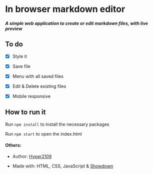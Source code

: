 # In browser markdown editor

##### A simple web application to create or edit markdown files, with live preview

## To do
- [X] Style it

- [X] Save file

- [X] Menu with all saved files

- [X] Edit & Delete existing files

- [X] Mobile responsive

## How to run it
Run ```npm install``` to install the necessary packages

Run ```npm start``` to open the index.html

#### Others:
- Author: [Hyper2109](https://github.com/Hyper2109)

- Made with: HTML, CSS, JavaScript & [Showdown](https://github.com/showdownjs/showdown)